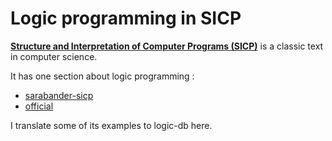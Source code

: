 # Logic programming in SICP

[**Structure and Interpretation of Computer Programs (SICP)**](https://en.wikipedia.org/wiki/Structure_and_Interpretation_of_Computer_Programs)
is a classic text in computer science.

It has one section about logic programming :
- [sarabander-sicp](http://sarabander.github.io/sicp/html/4_002e4.xhtml#g_t4_002e4)
- [official](http://mitpress.mit.edu/sites/default/files/sicp/full-text/book/book-Z-H-29.html#%_sec_4.4)

I translate some of its examples to logic-db here.
